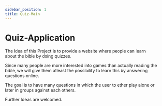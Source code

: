 ```yaml
---
sidebar_position: 1
title: Quiz-Main
---
```


# Quiz-Application

The Idea of this Project is to provide a website where people can learn about the bible by doing quizzes.

Since many people are more interested into games than actually reading the bible, we will give them atleast the possibility to learn this by answering questions online.

The goal is to have many questions in which the user to ether play alone or later in groups against each others.

Further Ideas are welcomed.
